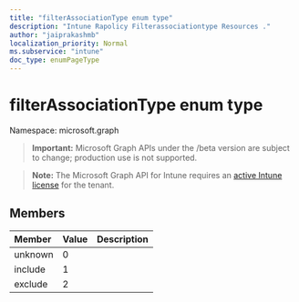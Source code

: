 ```yaml
---
title: "filterAssociationType enum type"
description: "Intune Rapolicy Filterassociationtype Resources ."
author: "jaiprakashmb"
localization_priority: Normal
ms.subservice: "intune"
doc_type: enumPageType
---
```


# filterAssociationType enum type

Namespace: microsoft.graph

> **Important:** Microsoft Graph APIs under the /beta version are subject to change; production use is not supported.

> **Note:** The Microsoft Graph API for Intune requires an [active Intune license](https://go.microsoft.com/fwlink/?linkid=839381) for the tenant.



## Members
|Member|Value|Description|
|:---|:---|:---|
|unknown|0||
|include|1||
|exclude|2||